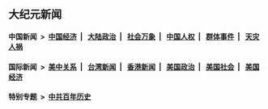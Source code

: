 ## 大纪元新闻

#### 中国新闻 &nbsp;>&nbsp; [中国经济](indexes/ncid283/README.md?01302045) &nbsp;| &nbsp; [大陆政治](indexes/ncid277/README.md?01302045) &nbsp;| &nbsp; [社会万象](indexes/ncid282/README.md?01302045) &nbsp;| &nbsp; [中国人权](indexes/ncid278/README.md?01302045) &nbsp;| &nbsp; [群体事件](indexes/ncid279/README.md?01302045) &nbsp;| &nbsp; [天灾人祸](indexes/ncid280/README.md?01302045)

#### 国际新闻 &nbsp;>&nbsp; [美中关系](indexes/nf1412576/README.md?01302045) &nbsp;| &nbsp; [台湾新闻](indexes/ncid1349361/README.md?01302045) &nbsp;| &nbsp; [香港新闻](indexes/ncid1349362/README.md?01302045) &nbsp;| &nbsp; [美国政治](indexes/ncid1078159/README.md?01302045) &nbsp;| &nbsp; [美国社会](indexes/ncid1078160/README.md?01302045) &nbsp;| &nbsp; [美国经济](indexes/ncid1078158/README.md?01302045)

#### 特别专题 &nbsp;>&nbsp; [中共百年历史](https://github.com/epoch-news/epoch-special/blob/master/README.md?01302045)  
